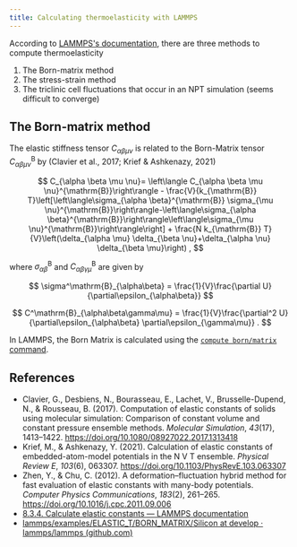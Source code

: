 ```yaml
---
title: Calculating thermoelasticity with LAMMPS
---
```


According to [LAMMPS's documentation](https://docs.lammps.org/Howto_elastic.html), there are three methods to compute thermoelasticity

1. The Born-matrix method
2. The stress-strain method
3. The triclinic cell fluctuations that occur in an NPT simulation (seems difficult to converge)

## The Born-matrix method

The elastic stiffness tensor $C_{\alpha\beta\mu\nu}$ is related to the Born-Matrix tensor $C^\mathrm{B}_{\alpha\beta\mu\nu}$ by (Clavier et al., 2017; Krief & Ashkenazy, 2021)

$$
C_{\alpha \beta \mu \nu}= \left\langle C_{\alpha \beta \mu \nu}^{\mathrm{B}}\right\rangle - \frac{V}{k_{\mathrm{B}} T}\left[\left\langle\sigma_{\alpha \beta}^{\mathrm{B}} \sigma_{\mu \nu}^{\mathrm{B}}\right\rangle-\left\langle\sigma_{\alpha \beta}^{\mathrm{B}}\right\rangle\left\langle\sigma_{\mu \nu}^{\mathrm{B}}\right\rangle\right] + \frac{N k_{\mathrm{B}} T}{V}\left(\delta_{\alpha \mu} \delta_{\beta \nu}+\delta_{\alpha \nu} \delta_{\beta \mu}\right) ,
$$

where $\sigma^\mathrm{B}_{\alpha\beta}$ and $C^\mathrm{B}_{\alpha\beta\gamma\mu}$ are given by

$$
\sigma^\mathrm{B}_{\alpha\beta} = \frac{1}{V}\frac{\partial U}{\partial\epsilon_{\alpha\beta}}
$$

$$
C^\mathrm{B}_{\alpha\beta\gamma\mu} = \frac{1}{V}\frac{\partial^2 U}{\partial\epsilon_{\alpha\beta} \partial\epsilon_{\gamma\mu}} .
$$

In LAMMPS, the Born Matrix is calculated using the [`compute born/matrix` command](https://docs.lammps.org/compute_born_matrix.html).





## References

- Clavier, G., Desbiens, N., Bourasseau, E., Lachet, V., Brusselle-Dupend, N., & Rousseau, B. (2017). Computation of elastic constants of solids using molecular simulation: Comparison of constant volume and constant pressure ensemble methods. *Molecular Simulation*, *43*(17), 1413–1422. https://doi.org/10.1080/08927022.2017.1313418
- Krief, M., & Ashkenazy, Y. (2021). Calculation of elastic constants of embedded-atom-model potentials in the N V T ensemble. *Physical Review E*, *103*(6), 063307. https://doi.org/10.1103/PhysRevE.103.063307
- Zhen, Y., & Chu, C. (2012). A deformation–fluctuation hybrid method for fast evaluation of elastic constants with many-body potentials. *Computer Physics Communications*, *183*(2), 261–265. https://doi.org/10.1016/j.cpc.2011.09.006
- [8.3.4. Calculate elastic constants — LAMMPS documentation](https://docs.lammps.org/Howto_elastic.html)
- [lammps/examples/ELASTIC_T/BORN_MATRIX/Silicon at develop · lammps/lammps (github.com)](https://github.com/lammps/lammps/tree/develop/examples/ELASTIC_T/BORN_MATRIX/Silicon)

